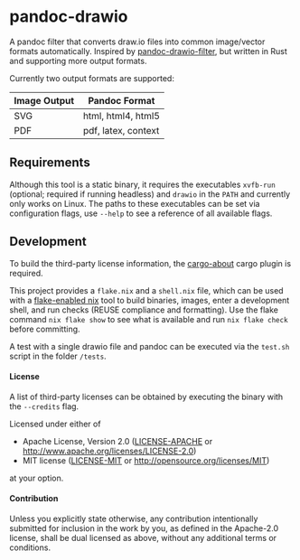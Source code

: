 <!--
SPDX-FileCopyrightText: 2022 localthomas
SPDX-License-Identifier: MIT OR Apache-2.0
 -->

# pandoc-drawio

A pandoc filter that converts draw.io files into common image/vector formats automatically.
Inspired by [pandoc-drawio-filter](https://github.com/tfc/pandoc-drawio-filter), but written in Rust and supporting more output formats.

Currently two output formats are supported:

| Image Output | Pandoc Format |
| ------------ | ------------- |
| SVG | html, html4, html5 |
| PDF | pdf, latex, context |

## Requirements

Although this tool is a static binary, it requires the executables `xvfb-run` (optional; required if running headless) and `drawio` in the `PATH` and currently only works on Linux.
The paths to these executables can be set via configuration flags, use `--help` to see a reference of all available flags.

## Development

To build the third-party license information, the [cargo-about](https://github.com/EmbarkStudios/cargo-about) cargo plugin is required.

This project provides a `flake.nix` and a `shell.nix` file, which can be used with a [flake-enabled nix](https://nixos.wiki/wiki/Flakes) tool to build binaries, images, enter a development shell, and run checks (REUSE compliance and formatting).
Use the flake command `nix flake show` to see what is available and run `nix flake check` before committing.

A test with a single drawio file and pandoc can be executed via the `test.sh` script in the folder `/tests`.

#### License

A list of third-party licenses can be obtained by executing the binary with the `--credits` flag.

Licensed under either of

* Apache License, Version 2.0
  ([LICENSE-APACHE](LICENSES/Apache-2.0.txt) or http://www.apache.org/licenses/LICENSE-2.0)
* MIT license
  ([LICENSE-MIT](LICENSES/MIT.txt) or http://opensource.org/licenses/MIT)

at your option.

#### Contribution

Unless you explicitly state otherwise, any contribution intentionally submitted
for inclusion in the work by you, as defined in the Apache-2.0 license, shall be
dual licensed as above, without any additional terms or conditions.
